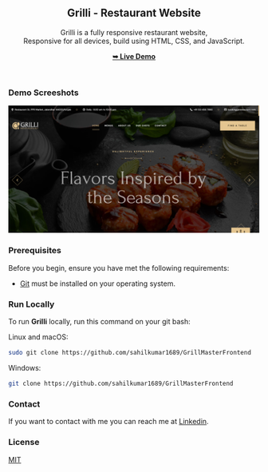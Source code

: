 <div align="center">

  <h2 align="center">Grilli - Restaurant Website</h2>

Grilli is a fully responsive restaurant website, <br />Responsive for all devices, build using HTML, CSS, and JavaScript.

<a href="https://sahilkumar1689.github.io/GrillMasterFrontend/"><strong>➥ Live Demo</strong></a>

</div>

<br />

### Demo Screeshots

![Grilli Desktop Demo](./assets/images/grillHomePage.png "Desktop Demo")

### Prerequisites

Before you begin, ensure you have met the following requirements:

- [Git](https://git-scm.com/downloads "Download Git") must be installed on your operating system.

### Run Locally

To run **Grilli** locally, run this command on your git bash:

Linux and macOS:

```bash
sudo git clone https://github.com/sahilkumar1689/GrillMasterFrontend
```

Windows:

```bash
git clone https://github.com/sahilkumar1689/GrillMasterFrontend
```

### Contact

If you want to contact with me you can reach me at [Linkedin](https://www.linkedin.com/in/sahil-kumar-79b203221/).

### License

[MIT](https://choosealicense.com/licenses/mit/)
